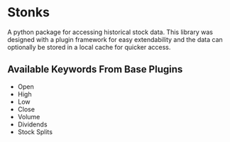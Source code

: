 # Stonks

A python package for accessing historical stock data. This library was designed with a plugin framework for easy extendability and the data can optionally be stored in a local cache for quicker access.

## Available Keywords From Base Plugins

* Open
* High
* Low
* Close
* Volume
* Dividends
* Stock Splits